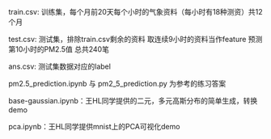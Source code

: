 train.csv: 训练集，每个月前20天每个小时的气象资料（每小时有18种测资）共12个月

test.csv: 测试集，排除train.csv剩余的资料 取连续9小时的资料当作feature 预测第10小时的PM2.5值 总共240笔

ans.csv: 测试集数据对应的label

pm2.5_prediction.ipynb 与 pm2_5_prediction.py 为参考的练习答案

base-gaussian.ipynb：王HL同学提供的二元，多元高斯分布的简单生成，转换demo

pca.ipynb：王HL同学提供mnist上的PCA可视化demo
